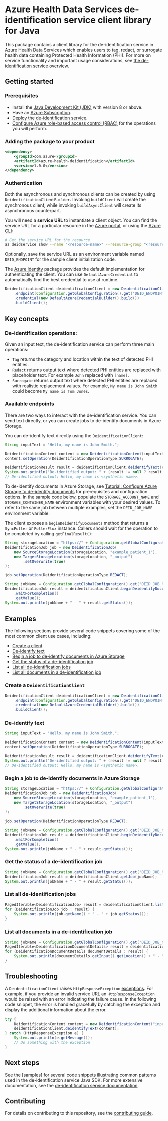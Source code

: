 # Azure Health Data Services de-identification service client library for Java

This package contains a client library for the de-identification service in Azure Health Data Services which 
enables users to tag, redact, or surrogate health data containing Protected Health Information (PHI).
For more on service functionality and important usage considerations, see [the de-identification service overview][product_documentation].

## Getting started

### Prerequisites

- Install the [Java Development Kit (JDK)][jdk] with version 8 or above.
- Have an [Azure Subscription][azure_subscription].
- [Deploy the de-identification service][deid_quickstart].
- [Configure Azure role-based access control (RBAC)][deid_rbac] for the operations you will perform.

### Adding the package to your product

[//]: # ({x-version-update-start;com.azure:azure-health-deidentification;current})
```xml
<dependency>
    <groupId>com.azure</groupId>
    <artifactId>azure-health-deidentification</artifactId>
    <version>1.0.0</version>
</dependency>
```
[//]: # ({x-version-update-end})

### Authentication
Both the asynchronous and synchronous clients can be created by using `DeidentificationClientBuilder`. Invoking `buildClient`
will create the synchronous client, while invoking `buildAsyncClient` will create its asynchronous counterpart.

You will need a **service URL** to instantiate a client object. You can find the service URL for a particular resource
in the [Azure portal][azure_portal], or using the [Azure CLI][azure_cli]:
```bash
# Get the service URL for the resource
az deidservice show --name "<resource-name>" --resource-group "<resource-group-name>" --query "properties.serviceUrl"
```

Optionally, save the service URL as an environment variable named `DEID_ENDPOINT` for the sample client initialization code.

The [Azure Identity][azure_identity] package provides the default implementation for authenticating the client.
You can use `DefaultAzureCredential` to automatically find the best credential to use at runtime.

```java readme-sample-create-client
DeidentificationClient deidentificationClient = new DeidentificationClientBuilder()
    .endpoint(Configuration.getGlobalConfiguration().get("DEID_ENDPOINT"))
    .credential(new DefaultAzureCredentialBuilder().build())
    .buildClient();
```

## Key concepts
### De-identification operations:
Given an input text, the de-identification service can perform three main operations:
- `Tag` returns the category and location within the text of detected PHI entities.
- `Redact` returns output text where detected PHI entities are replaced with placeholder text. For example `John` replaced with `[name]`.
- `Surrogate` returns output text where detected PHI entities are replaced with realistic replacement values. For example, `My name is John Smith` could become `My name is Tom Jones`.

### Available endpoints
There are two ways to interact with the de-identification service. You can send text directly, or you can create jobs 
to de-identify documents in Azure Storage.

You can de-identify text directly using the `DeidentificationClient`:
```java com.azure.health.deidentification.samples.deidentify_text
String inputText = "Hello, my name is John Smith.";

DeidentificationContent content = new DeidentificationContent(inputText);
content.setOperation(DeidentificationOperationType.SURROGATE);

DeidentificationResult result = deidentificationClient.deidentifyText(content);
System.out.println("De-identified output: " + (result != null ? result.getOutputText() : null));
// De-identified output: Hello, my name is <synthetic name>.
```

To de-identify documents in Azure Storage, see [Tutorial: Configure Azure Storage to de-identify documents][deid_configure_storage]
for prerequisites and configuration options. In the sample code below, populate the `STORAGE_ACCOUNT_NAME` and `STORAGE_CONTAINER_NAME`
environment variables with your desired values. To refer to the same job between multiple examples, set the `DEID_JOB_NAME`
environment variable.
 
The client exposes a `beginDeidentifyDocuments` method that returns a `SyncPoller` or `PollerFlux` instance.
Callers should wait for the operation to be completed by calling `getFinalResult()`:

```java com.azure.health.deidentification.samples.begin_deidentify_documents
String storageLocation = "https://" + Configuration.getGlobalConfiguration().get("STORAGE_ACCOUNT_NAME") + ".blob.core.windows.net/" + Configuration.getGlobalConfiguration().get("STORAGE_CONTAINER_NAME");
DeidentificationJob job = new DeidentificationJob(
    new SourceStorageLocation(storageLocation, "example_patient_1"),
    new TargetStorageLocation(storageLocation, "_output")
        .setOverwrite(true)
);

job.setOperation(DeidentificationOperationType.REDACT);

String jobName = Configuration.getGlobalConfiguration().get("DEID_JOB_NAME", "MyJob-" + Instant.now().toEpochMilli());
DeidentificationJob result = deidentificationClient.beginDeidentifyDocuments(jobName, job)
    .waitForCompletion()
    .getValue();
System.out.println(jobName + " - " + result.getStatus());
```

## Examples

The following sections provide several code snippets covering some of the most common client use cases, including:

- [Create a client](#create-a-deidentificationclient)
- [De-identify text](#de-identify-text)
- [Begin a job to de-identify documents in Azure Storage](#begin-a-job-to-de-identify-documents-in-azure-storage)
- [Get the status of a de-identification job](#get-the-status-of-a-de-identification-job)
- [List all de-identification jobs](#list-all-de-identification-jobs)
- [List all documents in a de-identification job](#list-all-documents-in-a-de-identification-job)

### Create a `DeidentificationClient`

```java readme-sample-create-client
DeidentificationClient deidentificationClient = new DeidentificationClientBuilder()
    .endpoint(Configuration.getGlobalConfiguration().get("DEID_ENDPOINT"))
    .credential(new DefaultAzureCredentialBuilder().build())
    .buildClient();
```

### De-identify text

```java com.azure.health.deidentification.samples.deidentify_text
String inputText = "Hello, my name is John Smith.";

DeidentificationContent content = new DeidentificationContent(inputText);
content.setOperation(DeidentificationOperationType.SURROGATE);

DeidentificationResult result = deidentificationClient.deidentifyText(content);
System.out.println("De-identified output: " + (result != null ? result.getOutputText() : null));
// De-identified output: Hello, my name is <synthetic name>.
```

### Begin a job to de-identify documents in Azure Storage

```java com.azure.health.deidentification.samples.begin_deidentify_documents
String storageLocation = "https://" + Configuration.getGlobalConfiguration().get("STORAGE_ACCOUNT_NAME") + ".blob.core.windows.net/" + Configuration.getGlobalConfiguration().get("STORAGE_CONTAINER_NAME");
DeidentificationJob job = new DeidentificationJob(
    new SourceStorageLocation(storageLocation, "example_patient_1"),
    new TargetStorageLocation(storageLocation, "_output")
        .setOverwrite(true)
);

job.setOperation(DeidentificationOperationType.REDACT);

String jobName = Configuration.getGlobalConfiguration().get("DEID_JOB_NAME", "MyJob-" + Instant.now().toEpochMilli());
DeidentificationJob result = deidentificationClient.beginDeidentifyDocuments(jobName, job)
    .waitForCompletion()
    .getValue();
System.out.println(jobName + " - " + result.getStatus());
```

### Get the status of a de-identification job

```java com.azure.health.deidentification.samples.get_deidentification_job
String jobName = Configuration.getGlobalConfiguration().get("DEID_JOB_NAME");
DeidentificationJob result = deidentificationClient.getJob(jobName);
System.out.println(jobName + " - " + result.getStatus());
```

### List all de-identification jobs

```java com.azure.health.deidentification.samples.list_deidentification_jobs
PagedIterable<DeidentificationJob> result = deidentificationClient.listJobs();
for (DeidentificationJob job : result) {
    System.out.println(job.getName() + " - " + job.getStatus());
}
```

### List all documents in a de-identification job

```java com.azure.health.deidentification.samples.list_processed_documents_within_a_job
String jobName = Configuration.getGlobalConfiguration().get("DEID_JOB_NAME");
PagedIterable<DeidentificationDocumentDetails> result = deidentificationClient.listJobDocuments(jobName);
for (DeidentificationDocumentDetails documentDetails : result) {
    System.out.println(documentDetails.getInput().getLocation() + " - " + documentDetails.getStatus());
}
```

## Troubleshooting
A `DeidentificationClient` raises `HttpResponseException` [exceptions][http_response_exception]. For example, if you
provide an invalid service URL an `HttpResponseException` would be raised with an error indicating the failure cause.
In the following code snippet, the error is handled
gracefully by catching the exception and display the additional information about the error.

```java readme-sample-handlingException
try {
    DeidentificationContent content = new DeidentificationContent("input text");
    deidentificationClient.deidentifyText(content);
} catch (HttpResponseException e) {
    System.out.println(e.getMessage());
    // Do something with the exception
}
```

## Next steps
See the [samples]<!--(https://github.com/Azure/azure-sdk-for-java/blob/main/sdk/healthdataaiservices/azure-health-deidentification/src/samples/README.md)--> for several code snippets illustrating common patterns used in the de-identification service
Java SDK. For more extensive documentation, see the [de-identification service documentation][product_documentation].

## Contributing
For details on contributing to this repository, see the [contributing guide](https://github.com/Azure/azure-sdk-for-java/blob/main/CONTRIBUTING.md).

<!-- LINKS -->
[product_documentation]: https://learn.microsoft.com/azure/healthcare-apis/deidentification/
[docs]: https://learn.microsoft.com/java/api/overview/azure/health-deidentification
[jdk]: https://learn.microsoft.com/azure/developer/java/fundamentals/
[azure_subscription]: https://azure.microsoft.com/free/
[deid_quickstart]: https://learn.microsoft.com/azure/healthcare-apis/deidentification/quickstart
[deid_rbac]: https://learn.microsoft.com/azure/healthcare-apis/deidentification/manage-access-rbac
[deid_configure_storage]: https://learn.microsoft.com/azure/healthcare-apis/deidentification/configure-storage
[azure_identity]: https://learn.microsoft.com/azure/developer/java/sdk/identity
[azure_cli]: https://learn.microsoft.com/cli/azure/healthcareapis/deidservice?view=azure-cli-latest
[azure_portal]: https://ms.portal.azure.com
[http_response_exception]: https://github.com/Azure/azure-sdk-for-java/blob/main/sdk/core/azure-core/src/main/java/com/azure/core/exception/HttpResponseException.java
